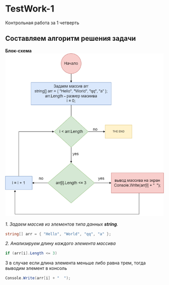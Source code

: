 # TestWork-1
Контрольная работа за 1 четверть

## Составляем алгоритм решения задачи

**Блок-схема**
![блок-схема](algoritmtask1.drawio.png)

*1. Задаем массив из элементов типа данных  **string**.*

```c#
string[] arr = { "Hello", "World", "qq", "a" };
```

*2. Анализируем длину каждого элемента массива*

```c#
if (arr[i].Length <= 3)
```
3 в случае если длина элемента меньше либо равна трем, тогда выводим элемент в консоль

```c#
Console.Write(arr[i] + "  ");
```